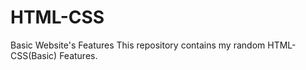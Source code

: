 # HTML-CSS
  Basic Website's Features
This repository contains my random HTML-CSS(Basic) Features. 
